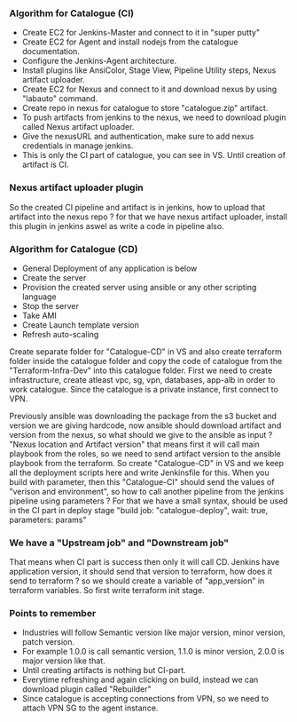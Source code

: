 ### Algorithm for Catalogue (CI)
- Create EC2 for Jenkins-Master and connect to it in "super putty"
- Create EC2 for Agent and install nodejs from the catalogue documentation.
- Configure the Jenkins-Agent architecture.
- Install plugins like AnsiColor, Stage View, Pipeline Utility steps, Nexus artifact uploader.
- Create EC2 for Nexus and connect to it and download nexus by using "labauto" command.
- Create repo in nexus for catalogue to store "catalogue.zip" artifact.
- To push artifacts from jenkins to the nexus, we need to download plugin called Nexus artifact uploader.
- Give the nexusURL and authentication, make sure to add nexus credentials in manage jenkins.
- This is only the CI part of catalogue, you can see in VS. Until creation of artifact is CI.

### Nexus artifact uploader plugin
So the created CI pipeline and artifact is in jenkins, how to upload that artifact into the nexus repo ? for that we have nexus artifact uploader, install this plugin in jenkins aswel as write a code in pipeline also.

### Algorithm for Catalogue (CD)
- General Deployment of any application is below
- Create the server
- Provision the created server using ansible or any other scripting language
- Stop the server
- Take AMI
- Create Launch template version
- Refresh auto-scaling

Create separate folder for "Catalogue-CD" in VS and also create terraform folder inside the catalogue folder and copy the code of catalogue from the "Terraform-Infra-Dev" into this catalogue folder. First we need to create infrastructure, create atleast vpc, sg, vpn, databases, app-alb in order to work catalogue. Since the catalogue is a private instance, first connect to VPN.

Previously ansible was downloading the package from the s3 bucket and version we are giving hardcode, now ansible should download artifact and version from the nexus, so what should we give to the ansible as input ? "Nexus location and Artifact version" that means first it will call main playbook from the roles, so we need to send artifact version to the ansible playbook from the terraform. So create "Catalogue-CD" in VS and we keep all the deployment scripts here and write Jenkinsfile for this. When you build with parameter, then this "Catalogue-CI" should send the values of "verison and environment", so how to call another pipeline from the jenkins pipeline using parameters ? For that we have a small syntax, should be used in the CI part in deploy stage "build job: "catalogue-deploy", wait: true, parameters: params"

### We have a "Upstream job" and "Downstream job"
That means when CI part is success then only it will call CD. Jenkins have application version, it should send that version to terraform, how does it send to terraform ? so we should create a variable of "app_version" in terraform variables. So first write terraform init stage.

### Points to remember
- Industries will follow Semantic version like major version, minor version, patch version.
- For example 1.0.0 is call semantic version, 1.1.0 is minor version, 2.0.0 is major version like that.
- Until creating artifacts is nothing but CI-part.
- Everytime refreshing and again clicking on build, instead we can download plugin called "Rebuilder"
- Since catalogue is accepting connections from VPN, so we need to attach VPN SG to the agent instance.
